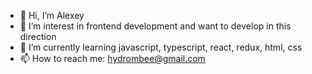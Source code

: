 - 👋 Hi, I’m Alexey 
- 👀 I’m interest in frontend development and want to develop in this direction
- 🌱 I’m currently learning javascript, typescript, react, redux, html, css
- 📫 How to reach me: hydrombee@gmail.com

<!---
Hydrobee3000/Hydrobee3000 is a ✨ special ✨ repository because its `README.md` (this file) appears on your GitHub profile.
You can click the Preview link to take a look at your changes.
--->
